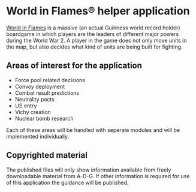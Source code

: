 # World in Flames&REG; helper application

[World in Flames](https://www.a-d-g.com.au/collections/world-in-flames-collectors-edition) is a massive (an actual Guinness world record holder) boardgame in which players are the leaders of different major powers during the World War 2.
A player in the game does not only move units in the map, but also decides what kind of units are being built for fighting.

## Areas of interest for the application

* Force pool related decisions
* Convoy deployment
* Combat result predictions
* Neutrality pacts
* US entry
* Vichy creation
* Nuclear bomb research

Each of these areas will be handled with seperate modules and will be implemented individually.

## Copyrighted material

The published files will only show information available from freely downloadable material from A-D-G. If other information is required for use of this application the guidance will be published.


